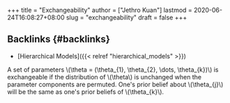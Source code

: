 +++
title = "Exchangeability"
author = ["Jethro Kuan"]
lastmod = 2020-06-24T16:08:27+08:00
slug = "exchangeability"
draft = false
+++

## Backlinks {#backlinks}

- [Hierarchical Models]({{< relref "hierarchical_models" >}})

A set of parameters \\(\theta = (\theta\_{1}, \theta\_{2}, \dots, \theta\_{k})\\) is exchangeable if the distribution of \\(\theta\\) is unchanged when the parameter components are permuted. One's prior belief about \\(\theta\_{j}\\) will be the same as one's prior beliefs of \\(\theta\_{k}\\).
